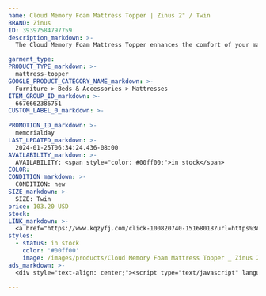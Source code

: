 ```yaml
---
name: Cloud Memory Foam Mattress Topper | Zinus 2" / Twin
BRAND: Zinus
ID: 39397584797759
description_markdown: >-
  The Cloud Memory Foam Mattress Topper enhances the comfort of your mattress with layers of super soft, supportive foam. Zinus Base Foam provides head-to-toe relief, while green tea memory foam adds a fresh feeling and cradling support. All this softness is wrapped in a quilted fiber cover with a fitted skirt for ultimate comfort and convenience.

garment_type:
PRODUCT_TYPE_markdown: >-
  mattress-topper
GOOGLE_PRODUCT_CATEGORY_NAME_markdown: >-
  Furniture > Beds & Accessories > Mattresses
ITEM_GROUP_ID_markdown: >-
  6676662386751
CUSTOM_LABEL_0_markdown: >-
  
PROMOTION_ID_markdown: >-
  memorialday
LAST_UPDATED_markdown: >-
  2024-01-25T06:34:24.436-08:00
AVAILABILITY_markdown: >-
  AVAILABILITY: <span style="color: #00ff00;">in stock</span>
COLOR:
CONDITION_markdown: >-
  CONDITION: new
SIZE_markdown: >-
  SIZE: Twin
price: 103.20 USD
stock: 
LINK_markdown: >-
  <a href="https://www.kqzyfj.com/click-100820740-15168018?url=https%3A%2F%2Fwww.zinus.com%2Fproducts%2Fcloud-memory-foam-mattress-topper%3Fvariant%3D39397584797759" target="_blank" style="display: inline-block; padding: 10px 20px; font-size: 16px; text-align: center; text-decoration: none; cursor: pointer; border: 1px solid #3498db; color: #3498db; background-color: #fff; border-radius: 5px; transition: background-color 0.3s;">Go to Product</a>
styles:
  - status: in stock
    color: '#00ff00'
    image: /images/products/Cloud Memory Foam Mattress Topper _ Zinus 2_ _ Twin/4inQuiltedPlushTopperwithElasticSkirt_Greentea_-2.jpg
ads_markdown: >-
  <div style="text-align: center;"><script type="text/javascript" language="javascript" src="https://www.anrdoezrs.net/placeholder-52386694?target=_top&mouseover=N"></script></div>

---
```

